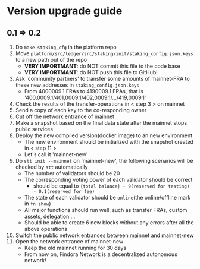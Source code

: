 # Version upgrade guide

## 0.1 => 0.2

1. Do `make staking_cfg` in the platform repo
2. Move `platform/src/ledger/src/staking/init/staking_config.json.keys` to a new path out of the repo
    - **VERY IMPORTMANT**: do NOT commit this file to the code base
    - **VERY IMPORTMANT**: do NOT push this file to GitHub!
3. Ask 'community partners' to transfer some amounts of mainnet-FRA to these new addresses in `staking_config.json.keys`
    - From 4000009.1 FRAs to 4190009.1 FRAs, that is '400,0009.1/401,0009.1/402,0009.1/.../419,0009.1'
4. Check the results of the transfer-operations in < step 3 > on mainnet
5. Send a copy of each key to the co-responding owner
6. Cut off the network entrance of mainnet
7. Make a snapshot based on the final data state after the mainnet stops public services
8. Deploy the new compiled version(docker image) to an new environment
    - The new environment should be initialized with the snapshot created in < step 11 >
    - Let's call it 'mainnet-new'
9. Do `stt init --mainnet` on 'mainnet-new', the following scenarios will be checked by `stt` automatically
    - The number of validators should be 20
    - The corresponding voting power of each validator should be correct
        - should be equal to `{total balance} - 9(reserved for testing) - 0.1(reserved for fee)`
    - The state of each validator should be `online`(the online/offline mark in `fn show`)
    - All major functions should run well, such as transfer FRAs, custom assets, delegation ...
    - Should be able to create 6 new blocks without any errors after all the above operations
10. Switch the public network entrances between mainnet and mainnet-new
11. Open the network entrance of mainnet-new
    - Keep the old mainnet running for 30 days
    - From now on, Findora Network is a decentralized autonomous network!

